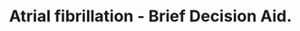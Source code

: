 ---
category: Atrial fibrillation
title: Atrial fibrillation - Brief Decision Aid.
description: Atrial fibrillation (non-valvular) and reducing the risk of a stroke - Management Options - Brief Decision Aids are designed to help you answer three questions, Do I have options? What are the benefits and risks of these options, (and how likely are they)? How can we make a decision together that is right for me?
audio: 
article: /assets/publication/atrial-fibrillation---reducing-the-risk-of-stroke.pdf
www: 
keywords: Atrial fibrillation, BDA, Shirley Simpson, Dave Tomson, Jane Skinner, Prof Richard Thomson, CHA2DS2-Vasc score, HAS-BLED score, anticoagulant, anticoagulation, apixaban, dabigatran, rivaroxaban, NOAC, DOAC, warfarin, treatment option, benefits, risks, consequences, stroke, bleed, side effects, brief decision aid, benefits, risks, options, together, right, me
youtube:
--- 